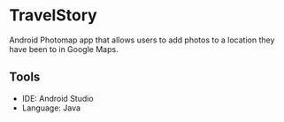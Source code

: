 # TravelStory
Android Photomap app that allows users to add photos to a location they have been to in Google Maps.

  ## Tools ##
- IDE: Android Studio
- Language: Java
